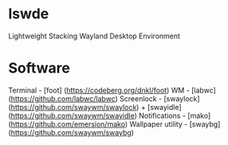 # lswde
Lightweight Stacking Wayland Desktop Environment

# Software
Terminal - [foot] (https://codeberg.org/dnkl/foot)
WM - [labwc] (https://github.com/labwc/labwc)
Screenlock - [swaylock] (https://github.com/swaywm/swaylock) + [swayidle] (https://github.com/swaywm/swayidle)
Notifications - [mako] (https://github.com/emersion/mako)
Wallpaper utility - [swaybg] (https://github.com/swaywm/swaybg)
